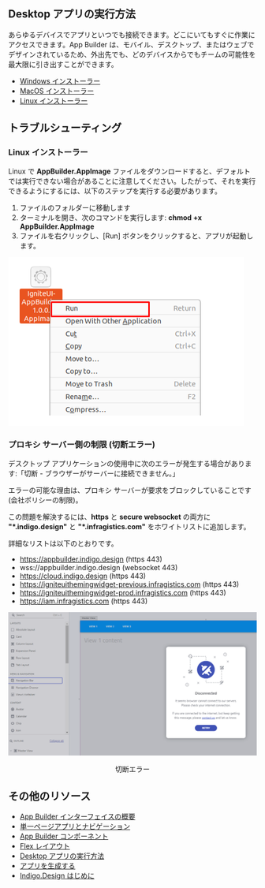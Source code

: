 
## Desktop アプリの実行方法
あらゆるデバイスでアプリといつでも接続できます。どこにいてもすぐに作業にアクセスできます。App Builder は、モバイル、デスクトップ、またはウェブでデザインされているため、外出先でも、どのデバイスからでもチームの可能性を最大限に引き出すことができます。

- [Windows インストーラー](https://github.com/IgniteUI/app-builder-client/releases/latest/download/AppBuilder.exe)
- [MacOS インストーラー](https://github.com/IgniteUI/app-builder-client/releases/latest/download/AppBuilder.dmg)
- [Linux インストーラー](https://github.com/IgniteUI/app-builder-client/releases/latest/download/AppBuilder.AppImage)


## トラブルシューティング

### Linux インストーラー
Linux で <b>AppBuilder.AppImage</b> ファイルをダウンロードすると、デフォルトでは実行できない場合があることに注意してください。したがって、それを実行できるようにするには、以下のステップを実行する必要があります。
1. ファイルのフォルダーに移動します
2. ターミナルを開き、次のコマンドを実行します: <b>chmod +x AppBuilder.AppImage</b>
3. ファイルを右クリックし、[Run] ボタンをクリックすると、アプリが起動します。

![run-app-image](./images/run-app-image.png)

### プロキシ サーバー側の制限 (切断エラー)

デスクトップ アプリケーションの使用中に次のエラーが発生する場合があります:「切断 - ブラウザーがサーバーに接続できません。」

エラーの可能な理由は、プロキシ サーバーが要求をブロックしていることです (会社ポリシーの制限)。

この問題を解決するには、**https** と **secure websocket** の両方に **"*.indigo.design"** と **"*.infragistics.com"** をホワイトリストに追加します。

詳細なリストは以下のとおりです。
- https://appbuilder.indigo.design (https 443)
- wss://appbuilder.indigo.design (websocket 443) 
- https://cloud.indigo.design (https 443) 
- https://igniteuithemingwidget-previous.infragistics.com (https 443) 
- https://igniteuithemingwidget-prod.infragistics.com (https 443) 
- https://iam.infragistics.com (https 443) 


![cant-connect-error](./images/cant-connect-error.PNG)
<p style="text-align:center;">切断エラー</p>

## その他のリソース
<div class="divider--half"></div>

* [App Builder インターフェイスの概要 ](interface-overview.md)
* [単一ページアプリとナビゲーション](single-page-apps-and-navigation.md)
* [App Builder コンポーネント](indigo-design-app-builder-components.md)
* [Flex レイアウト](flex-layouts/flex-layouts.md)
* [Desktop アプリの実行方法](running-desktop-app.md)
* [アプリを生成する](generate-app/generate-app-overview.md)
* [Indigo.Design はじめに](https://jp.infragistics.com/products/indigo-design/help/getting-started)

